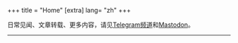 +++
title = "Home"
[extra]
lang= "zh"
+++

日常见闻、文章转载、更多内容，请见[Telegram频道](https://t.me/hicriphc)和[Mastodon](https://alive.bar/@criphc)。

-----